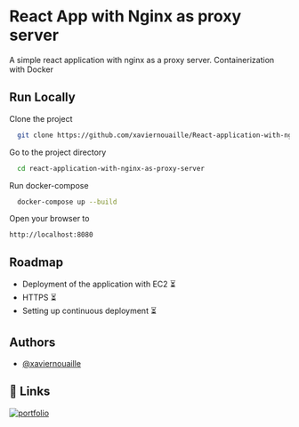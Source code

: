 
# React App with Nginx as proxy server

A simple react application with nginx as a proxy server. Containerization with Docker


## Run Locally

Clone the project

```bash
  git clone https://github.com/xaviernouaille/React-application-with-nginx-as-proxy-server
```

Go to the project directory

```bash
  cd react-application-with-nginx-as-proxy-server
```

Run docker-compose

```bash
  docker-compose up --build
```

Open your browser to 
```
http://localhost:8080
```

## Roadmap

- Deployment of the application with EC2 ⏳ 
- HTTPS ⏳
- Setting up continuous deployment ⏳


## Authors

- [@xaviernouaille](https://www.github.com/xaviernouaille)


## 🔗 Links
[![portfolio](https://img.shields.io/badge/my_portfolio-000?style=for-the-badge&logo=ko-fi&logoColor=white)](https://xaviernouaille.com/)


